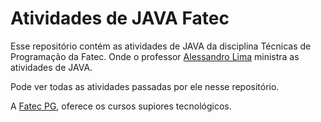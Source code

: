 # Atividades de JAVA Fatec

Esse repositório contém as atividades de JAVA da disciplina Técnicas de Programação da Fatec. Onde o professor [Alessandro Lima](https://www.linkedin.com/search/results/all/?heroEntityKey=urn%3Ali%3Afsd_profile%3AACoAABY2Ps0BrRVOrSc4wbgwJfTStyHf-N4y9Wo&keywords=Alessandro%20Lima&origin=ENTITY_SEARCH_HOME_HISTORY&sid=3.) ministra as atividades de JAVA.

Pode ver todas as atividades passadas por ele nesse repositório.

A [Fatec PG](https://fatecpg.cps.sp.gov.br/), oferece os cursos supiores tecnológicos.
